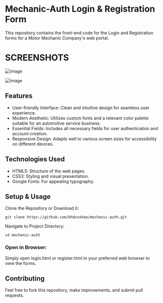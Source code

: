 # Mechanic-Auth Login & Registration Form
This repository contains the front-end code for the Login and Registration forms for a Motor Mechanic Company's web portal.
# SCREENSHOTS
![image](https://github.com/user-attachments/assets/2661eaae-2c83-4c6e-8a7c-fd3d8aa674b3)

![image](https://github.com/user-attachments/assets/0e4a7f2a-db59-42e7-bca2-9b8793982370)

## Features
- User-friendly Interface: Clean and intuitive design for seamless user experience.
- Modern Aesthetic: Utilizes custom fonts and a relevant color palette suitable for an automotive service business.
- Essential Fields: Includes all necessary fields for user authentication and account creation.
- Responsive Design: Adapts well to various screen sizes for accessibility on different devices.
## Technologies Used
- HTML5: Structure of the web pages.
- CSS3: Styling and visual presentation.
- Google Fonts: For appealing typography.
## Setup & Usage
Clone the Repository or Download it:
```
git clone https://github.com/khdxsohee/mechanic-auth.git
```

Navigate to Project Directory:
```
cd mechanic-auth
```
### Open in Browser:
Simply open login.html or register.html in your preferred web browser to view the forms.

## Contributing
Feel free to fork this repository, make improvements, and submit pull requests.
